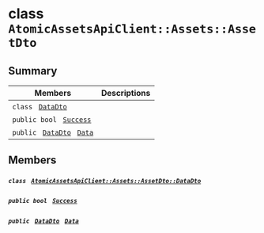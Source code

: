 # class `AtomicAssetsApiClient::Assets::AssetDto` 

## Summary

 Members                                | Descriptions                                
----------------------------------------|---------------------------------------------
`class ` [`DataDto`](.github/workflows/documentation/md/AtomicAssetsApiClient--Assets--AssetDto--DataDto.md#class_atomic_assets_api_client_1_1_assets_1_1_asset_dto_1_1_data_dto)        | 
`public bool ` [`Success`](#class_atomic_assets_api_client_1_1_assets_1_1_asset_dto_1a506fb037fbb6bfe8f254c021a2c3cfac) | 
`public ` [`DataDto`](.github/workflows/documentation/md/AtomicAssetsApiClient--Assets--AssetDto--DataDto.md#class_atomic_assets_api_client_1_1_assets_1_1_asset_dto_1_1_data_dto)` ` [`Data`](#class_atomic_assets_api_client_1_1_assets_1_1_asset_dto_1a65c0779654774581967081cf3136bd84) | 

## Members

##### `class ` [`AtomicAssetsApiClient::Assets::AssetDto::DataDto`](.github/workflows/documentation/md/AtomicAssetsApiClient--Assets--AssetDto--DataDto.md#class_atomic_assets_api_client_1_1_assets_1_1_asset_dto_1_1_data_dto) 

##### `public bool ` [`Success`](#class_atomic_assets_api_client_1_1_assets_1_1_asset_dto_1a506fb037fbb6bfe8f254c021a2c3cfac) 

##### `public ` [`DataDto`](.github/workflows/documentation/md/AtomicAssetsApiClient--Assets--AssetDto--DataDto.md#class_atomic_assets_api_client_1_1_assets_1_1_asset_dto_1_1_data_dto)` ` [`Data`](#class_atomic_assets_api_client_1_1_assets_1_1_asset_dto_1a65c0779654774581967081cf3136bd84) 

